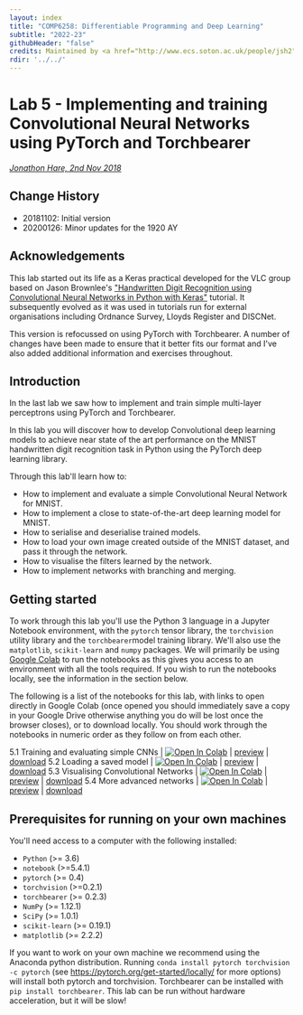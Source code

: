 ```yaml
---
layout: index
title: "COMP6258: Differentiable Programming and Deep Learning"
subtitle: "2022-23"
githubHeader: "false"
credits: Maintained by <a href="http://www.ecs.soton.ac.uk/people/jsh2">Professor Jonathon Hare</a>.
rdir: '../../'
---
```


# Lab 5 - Implementing and training Convolutional Neural Networks using PyTorch and Torchbearer

_[Jonathon Hare, 2nd Nov 2018](https://github.com/ecs-vlc/COMP6258)_

## Change History

- 20181102: Initial version
- 20200126: Minor updates for the 1920 AY

## Acknowledgements

This lab started out its life as a Keras practical developed for the VLC group based on Jason Brownlee's ["Handwritten Digit Recognition using Convolutional Neural Networks in Python with Keras"](http://machinelearningmastery.com/handwritten-digit-recognition-using-convolutional-neural-networks-python-keras/) tutorial. It subsequently evolved as it was used in tutorials run for external organisations including Ordnance Survey, Lloyds Register and DISCNet. 

This version is refocussed on using PyTorch with Torchbearer. A number of changes have been made to ensure that it better fits our format and I've also added additional information and exercises throughout. 

## Introduction

In the last lab we saw how to implement and train simple multi-layer perceptrons using PyTorch and Torchbearer.

In this lab you will discover how to develop Convolutional deep learning models to achieve near state of the art performance on the MNIST handwritten digit recognition task in Python using the PyTorch deep learning library.

Through this lab'll learn how to:

* How to implement and evaluate a simple Convolutional Neural Network for MNIST.
* How to implement a close to state-of-the-art deep learning model for MNIST.
* How to serialise and deserialise trained models.
* How to load your own image created outside of the MNIST dataset, and pass it through the network.
* How to visualise the filters learned by the network.
* How to implement networks with branching and merging.

## Getting started

To work through this lab you'll use the Python 3 language in a Jupyter Notebook environment, with the `pytorch` tensor library, the `torchvision` utility library and the `torchbearer`model training library. We'll also use the `matplotlib`, `scikit-learn` and `numpy` packages. We will primarily be using [Google Colab](http://colab.research.google.com/) to run the notebooks as this gives you access to an environment with all the tools required. If you wish to run the notebooks locally, see the information in the section below.

The following is a list of the notebooks for this lab, with links to open directly in Google Colab (once opened you should immediately save a copy in your Google Drive otherwise anything you do will be lost once the browser closes), or to download locally. You should work through the notebooks in numeric order as they follow on from each other. 


5.1 Training and evaluating simple CNNs | [![Open In Colab](https://colab.research.google.com/assets/colab-badge.svg)](https://colab.research.google.com/github/ecs-vlc/COMP6258/blob/master/docs/labs/lab5/5_1_CNN.ipynb) | [preview](https://github.com/ecs-vlc/COMP6258/blob/master/docs/labs/lab5/5_1_CNN.ipynb) | [download](https://raw.githubusercontent.com/ecs-vlc/COMP6258/master/docs/labs/lab5/5_1_CNN.ipynb)
5.2 Loading a saved model | [![Open In Colab](https://colab.research.google.com/assets/colab-badge.svg)](https://colab.research.google.com/github/ecs-vlc/COMP6258/blob/master/docs/labs/lab5/5_2_Loading.ipynb) | [preview](https://github.com/ecs-vlc/COMP6258/blob/master/docs/labs/lab5/5_2_Loading.ipynb) | [download](https://raw.githubusercontent.com/ecs-vlc/COMP6258/master/docs/labs/lab5/5_2_Loading.ipynb)
5.3 Visualising Convolutional Networks | [![Open In Colab](https://colab.research.google.com/assets/colab-badge.svg)](https://colab.research.google.com/github/ecs-vlc/COMP6258/blob/master/docs/labs/lab5/5_3_Visualise.ipynb) | [preview](https://github.com/ecs-vlc/COMP6258/blob/master/docs/labs/lab5/5_3_Visualise.ipynb) | [download](https://raw.githubusercontent.com/ecs-vlc/COMP6258/master/docs/labs/lab5/5_3_Visualise.ipynb)
5.4 More advanced networks | [![Open In Colab](https://colab.research.google.com/assets/colab-badge.svg)](https://colab.research.google.com/github/ecs-vlc/COMP6258/blob/master/docs/labs/lab5/5_4_Topologies.ipynb) | [preview](https://github.com/ecs-vlc/COMP6258/blob/master/docs/labs/lab5/5_4_Topologies.ipynb) | [download](https://raw.githubusercontent.com/ecs-vlc/COMP6258/master/docs/labs/lab5/5_4_Topologies.ipynb)


## Prerequisites for running on your own machines

You'll need access to a computer with the following installed:

- `Python` (>= 3.6)
- `notebook` (>=5.4.1)
- `pytorch` (>= 0.4)
- `torchvision` (>=0.2.1)
- `torchbearer` (>= 0.2.3)
- `NumPy` (>= 1.12.1)
- `SciPy` (>= 1.0.1)
- `scikit-learn` (>= 0.19.1)
- `matplotlib` (>= 2.2.2)

If you want to work on your own machine we recommend using the Anaconda python distribution. Running `conda install pytorch torchvision -c pytorch` (see https://pytorch.org/get-started/locally/ for more options) will install both pytorch and torchvision. Torchbearer can be installed with `pip install torchbearer`. This lab can be run without hardware acceleration, but it will be slow!